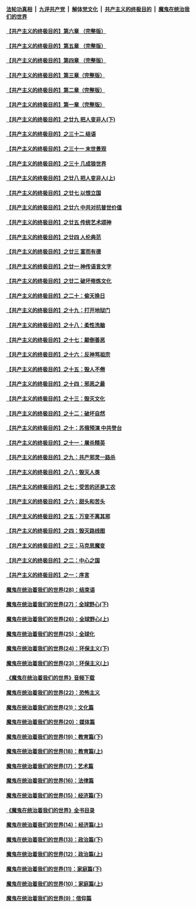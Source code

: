 ####  [法轮功真相](../../../../basic/blob/master/README.md?t=06290302) &nbsp;|&nbsp; [九评共产党](../../../../9ping.md/blob/master/README.md?t=06290302) &nbsp;|&nbsp; [解体党文化](../../../../jtdwh.md/blob/master/README.md?t=06290302)  &nbsp;|&nbsp; [共产主义的终极目的](../../../../gczydzjmd.md/blob/master/README.md?t=06290302) &nbsp;|&nbsp; [魔鬼在统治我们的世界](../../../../mgztzwmdsj.md/blob/master/README.md?t=06290302) 

#### [【共产主义的终极目的】第六章 （完整版）](../pages/nsc422/n11428913.md?t=06290302) 

#### [【共产主义的终极目的】第五章 （完整版）](../pages/nsc422/n11428912.md?t=06290302) 

#### [【共产主义的终极目的】第四章 （完整版）](../pages/nsc422/n11428907.md?t=06290302) 

#### [【共产主义的终极目的】第三章（完整版）](../pages/nsc422/n11428848.md?t=06290302) 

#### [【共产主义的终极目的】第二章（完整版）](../pages/nsc422/n11428831.md?t=06290302) 

#### [【共产主义的终极目的】第一章（完整版）](../pages/nsc422/n11417651.md?t=06290302) 

#### [【共产主义的终极目的】之廿九 把人变非人(下)](../pages/nsc422/n11344140.md?t=06290302) 

#### [【共产主义的终极目的】之三十二 结语](../pages/nsc422/n11360535.md?t=06290302) 

#### [【共产主义的终极目的】之三十一 末世景观](../pages/nsc422/n11351129.md?t=06290302) 

#### [【共产主义的终极目的】之三十 几成狼世界](../pages/nsc422/n11348280.md?t=06290302) 

#### [【共产主义的终极目的】之廿八 把人变非人(上)](../pages/nsc422/n11340492.md?t=06290302) 

#### [【共产主义的终极目的】之廿七 以恨立国](../pages/nsc422/n11336944.md?t=06290302) 

#### [【共产主义的终极目的】之廿六 中共对抗普世价值](../pages/nsc422/n11324785.md?t=06290302) 

#### [【共产主义的终极目的】之廿五 传统艺术颂神](../pages/nsc422/n11296396.md?t=06290302) 

#### [【共产主义的终极目的】之廿四 人伦典范](../pages/nsc422/n11296397.md?t=06290302) 

#### [【共产主义的终极目的】之廿三 富而有德](../pages/nsc422/n11283598.md?t=06290302) 

#### [【共产主义的终极目的】之廿一 神传语言文字](../pages/nsc422/n11263265.md?t=06290302) 

#### [【共产主义的终极目的】之廿二 破坏修炼文化](../pages/nsc422/n11245728.md?t=06290302) 

#### [【共产主义的终极目的】之二十：偷天换日](../pages/nsc422/n11238846.md?t=06290302) 

#### [【共产主义的终极目的】之十九：打开地狱门](../pages/nsc422/n11206376.md?t=06290302) 

#### [【共产主义的终极目的】之十八：柔性洗脑](../pages/nsc422/n11199994.md?t=06290302) 

#### [【共产主义的终极目的】之十七：颠倒善恶](../pages/nsc422/n11179782.md?t=06290302) 

#### [【共产主义的终极目的】之十六：反神骂祖宗](../pages/nsc422/n11166798.md?t=06290302) 

#### [【共产主义的终极目的】之十五：毁人不倦](../pages/nsc422/n11166792.md?t=06290302) 

#### [【共产主义的终极目的】之十四：邪恶之最](../pages/nsc422/n11150249.md?t=06290302) 

#### [【共产主义的终极目的】之十三：毁灭文化](../pages/nsc422/n11135227.md?t=06290302) 

#### [【共产主义的终极目的】之十二：破坏自然](../pages/nsc422/n11135214.md?t=06290302) 

#### [【共产主义的终极目的】之十：苏俄预演 中共登台](../pages/nsc422/n11118424.md?t=06290302) 

#### [【共产主义的终极目的】之十一：屠杀精英](../pages/nsc422/n11118442.md?t=06290302) 

#### [【共产主义的终极目的】之九：共产邪灵一路杀](../pages/nsc422/n11114139.md?t=06290302) 

#### [【共产主义的终极目的】之八：毁灭人类](../pages/nsc422/n11108503.md?t=06290302) 

#### [【共产主义的终极目的】之七：受苦的还是工农](../pages/nsc422/n11101809.md?t=06290302) 

#### [【共产主义的终极目的】之六：甜头和苦头](../pages/nsc422/n11096971.md?t=06290302) 

#### [【共产主义的终极目的】之五：万变不离其邪](../pages/nsc422/n11091285.md?t=06290302) 

#### [【共产主义的终极目的】之四：毁灭路线图](../pages/nsc422/n11086284.md?t=06290302) 

#### [【共产主义的终极目的】之三：马克思魔变](../pages/nsc422/n11061941.md?t=06290302) 

#### [【共产主义的终极目的】之二：中心之国](../pages/nsc422/n11047728.md?t=06290302) 

#### [【共产主义的终极目的】之一：序言](../pages/nsc422/n11086077.md?t=06290302) 

#### [魔鬼在统治着我们的世界(28)：结束语](../pages/nsc422/n10936246.md?t=06290302) 

#### [魔鬼在统治着我们的世界(27)：全球野心(下)](../pages/nsc422/n10928319.md?t=06290302) 

#### [魔鬼在统治着我们的世界(26)：全球野心(上)](../pages/nsc422/n10900318.md?t=06290302) 

#### [魔鬼在统治着我们的世界(25)：全球化](../pages/nsc422/n10788205.md?t=06290302) 

#### [魔鬼在统治着我们的世界(24)：环保主义(下)](../pages/nsc422/n10695307.md?t=06290302) 

#### [魔鬼在统治着我们的世界(23)：环保主义(上)](../pages/nsc422/n10688613.md?t=06290302) 

#### [《魔鬼在统治着我们的世界》音频下载](../pages/nsc422/n10635553.md?t=06290302) 

#### [魔鬼在统治着我们的世界(22)：恐怖主义](../pages/nsc422/n10614727.md?t=06290302) 

#### [魔鬼在统治着我们的世界(21)：文化篇](../pages/nsc422/n10597706.md?t=06290302) 

#### [魔鬼在统治着我们的世界(20)：媒体篇](../pages/nsc422/n10586579.md?t=06290302) 

#### [魔鬼在统治着我们的世界(19)：教育篇(下)](../pages/nsc422/n10564808.md?t=06290302) 

#### [魔鬼在统治着我们的世界(18)：教育篇(上)](../pages/nsc422/n10526970.md?t=06290302) 

#### [魔鬼在统治着我们的世界(17)：艺术篇](../pages/nsc422/n10499093.md?t=06290302) 

#### [魔鬼在统治着我们的世界(16)：法律篇](../pages/nsc422/n10485969.md?t=06290302) 

#### [魔鬼在统治着我们的世界(15)：经济篇(下)](../pages/nsc422/n10469975.md?t=06290302) 

#### [《魔鬼在统治着我们的世界》全书目录](../pages/nsc422/n10464261.md?t=06290302) 

#### [魔鬼在统治着我们的世界(14)：经济篇(上)](../pages/nsc422/n10457370.md?t=06290302) 

#### [魔鬼在统治着我们的世界(13)：政治篇(下)](../pages/nsc422/n10448270.md?t=06290302) 

#### [魔鬼在统治着我们的世界(12)：政治篇(上)](../pages/nsc422/n10444576.md?t=06290302) 

#### [魔鬼在统治着我们的世界(11)：家庭篇(下)](../pages/nsc422/n10440961.md?t=06290302) 

#### [魔鬼在统治着我们的世界(10)：家庭篇(上)](../pages/nsc422/n10435448.md?t=06290302) 

#### [魔鬼在统治着我们的世界(9)：信仰篇](../pages/nsc422/n10432159.md?t=06290302) 

